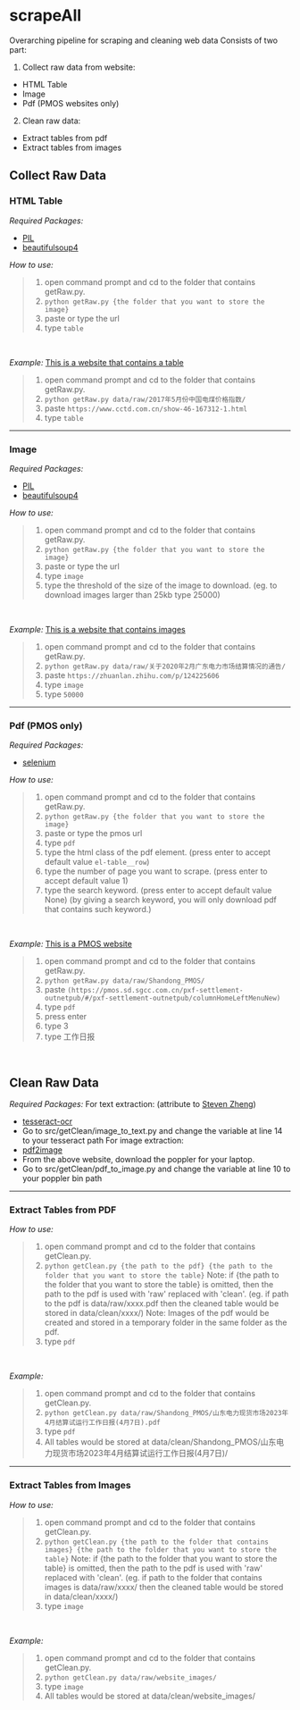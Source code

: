 # scrapeAll
Overarching pipeline for scraping and cleaning web data
Consists of two part:
1. Collect raw data from website:
  - HTML Table
  - Image
  - Pdf (PMOS websites only)
2. Clean raw data:
  - Extract tables from pdf
  - Extract tables from images

## Collect Raw Data
### HTML Table
*Required Packages:*
- [PIL](https://pillow.readthedocs.io/en/stable/)
- [beautifulsoup4](https://pypi.org/project/beautifulsoup4/)

*How to use:*
> 1. open command prompt and cd to the folder that contains getRaw.py.
> 2. ```python getRaw.py {the folder that you want to store the image}```
> 3. paste or type the url
> 4. type ```table```  
<br />

*Example:*
[This is a website that contains a table](https://www.cctd.com.cn/show-46-167312-1.html)
> 1. open command prompt and cd to the folder that contains getRaw.py.
> 2. ```python getRaw.py data/raw/2017年5月份中国电煤价格指数/```
> 3. paste ```https://www.cctd.com.cn/show-46-167312-1.html```
> 4. type ```table```
---
### Image
*Required Packages:*
- [PIL](https://pillow.readthedocs.io/en/stable/)
- [beautifulsoup4](https://pypi.org/project/beautifulsoup4/)

*How to use:*
> 1. open command prompt and cd to the folder that contains getRaw.py.
> 2. ```python getRaw.py {the folder that you want to store the image}```
> 3. paste or type the url
> 4. type ```image```
> 5. type the threshold of the size of the image to download. (eg. to download images larger than 25kb type 25000)  
<br />

*Example:*
[This is a website that contains images](https://zhuanlan.zhihu.com/p/124225606)
> 1. open command prompt and cd to the folder that contains getRaw.py.
> 2. ```python getRaw.py data/raw/关于2020年2月广东电力市场结算情况的通告/```
> 3. paste ```https://zhuanlan.zhihu.com/p/124225606```
> 4. type ```image```
> 5. type ```50000```

---
### Pdf (PMOS only)
*Required Packages:*
- [selenium](https://pypi.org/project/selenium/)

*How to use:*
> 1. open command prompt and cd to the folder that contains getRaw.py.
> 2. ```python getRaw.py {the folder that you want to store the image}```
> 3. paste or type the pmos url
> 4. type ```pdf```
> 5. type the html class of the pdf element. (press enter to accept default value ```el-table__row```)
> 6. type the number of page you want to scrape. (press enter to accept default value 1)
> 7. type the search keyword. (press enter to accept default value None) (by giving a search keyword, you will only download pdf that contains such keyword.)
<br />

*Example:*
[This is a PMOS website](https://pmos.sd.sgcc.com.cn/pxf-settlement-outnetpub/#/pxf-settlement-outnetpub/columnHomeLeftMenuNew)
> 1. open command prompt and cd to the folder that contains getRaw.py.
> 2. ```python getRaw.py data/raw/Shandong_PMOS/```
> 3. paste ```(https://pmos.sd.sgcc.com.cn/pxf-settlement-outnetpub/#/pxf-settlement-outnetpub/columnHomeLeftMenuNew)```
> 4. type ```pdf```
> 5. press enter
> 6. type 3
> 7. type 工作日报

<br />

## Clean Raw Data
*Required Packages:*
For text extraction: (attribute to [Steven Zheng](https://github.com/stevenzheng33/pdf_chinese_text_extraction))
- [tesseract-ocr](https://pypi.org/project/pytesseract/)
- Go to src/getClean/image_to_text.py and change the variable at line 14 to your tesseract path
For image extraction:
- [pdf2image](https://pypi.org/project/pdf2image/)
- From the above website, download the poppler for your laptop.
- Go to src/getClean/pdf_to_image.py and change the variable at line 10 to your poppler bin path
---
### Extract Tables from PDF
*How to use:*
> 1. open command prompt and cd to the folder that contains getClean.py.
> 2. ```python getClean.py {the path to the pdf} {the path to the folder that you want to store the table}```
> Note: if {the path to the folder that you want to store the table} is omitted, then the path to the pdf is used with 'raw' replaced with 'clean'. (eg. if path to the pdf is data/raw/xxxx.pdf then the cleaned table would be stored in data/clean/xxxx/)
> Note: Images of the pdf would be created and stored in a temporary folder in the same folder as the pdf.
> 3. type ```pdf```
<br />

*Example:*
> 1. open command prompt and cd to the folder that contains getClean.py.
> 2. ```python getClean.py data/raw/Shandong_PMOS/山东电力现货市场2023年4月结算试运行工作日报(4月7日).pdf```
> 3. type ```pdf```
> 4. All tables would be stored at data/clean/Shandong_PMOS/山东电力现货市场2023年4月结算试运行工作日报(4月7日)/
---

### Extract Tables from Images
*How to use:*
> 1. open command prompt and cd to the folder that contains getClean.py.
> 2. ```python getClean.py {the path to the folder that contains images} {the path to the folder that you want to store the table}```
> Note: if {the path to the folder that you want to store the table} is omitted, then the path to the pdf is used with 'raw' replaced with 'clean'. (eg. if path to the folder that contains images is data/raw/xxxx/ then the cleaned table would be stored in data/clean/xxxx/)
> 3. type ```image```
<br />

*Example:*
> 1. open command prompt and cd to the folder that contains getClean.py.
> 2. ```python getClean.py data/raw/website_images/```
> 3. type ```image```
> 4. All tables would be stored at data/clean/website_images/
